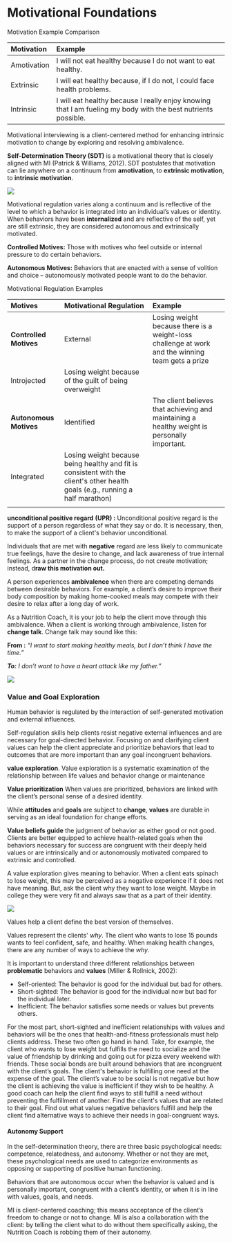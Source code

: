 # Motivational Foundations



Motivation Example Comparison

| **Motivation** | **Example** |
| :--- | :--- |
| Amotivation | I will not eat healthy because I do not want to eat healthy. |
| Extrinsic  | I will eat healthy because, if I do not, I could face health problems. |
| Intrinsic | I will eat healthy because I really enjoy knowing that I am fueling my body with the best nutrients possible.  |

Motivational interviewing is a client-centered method for enhancing intrinsic motivation to change by exploring and resolving ambivalence.

**Self-Determination Theory \(SDT\)** is a motivational theory that is closely aligned with MI \(Patrick & Williams, 2012\). SDT postulates that motivation can lie anywhere on a continuum from **amotivation**, to **extrinsic motivation**, to **intrinsic motivation**. 

![](../.gitbook/assets/screen-shot-2021-02-05-at-3.58.53-pm.png)



Motivational regulation varies along a continuum and is reflective of the level to which a behavior is integrated into an individual’s values or identity. When behaviors have been **internalized** and are reflective of the self, yet are still extrinsic, they are considered autonomous and extrinsically motivated.



**Controlled Motives:** Those with motives who feel outside or internal pressure to do certain behaviors.

**Autonomous Motives:** Behaviors that are enacted with a sense of volition and choice – autonomously motivated people want to do the behavior.

Motivational Regulation Examples

| **Motives** | **Motivational Regulation** | **Example** |
| :--- | :--- | :--- |
| **Controlled Motives** | External | Losing weight because there is a weight-loss challenge at work and the winning team gets a prize |
| Introjected | Losing weight because of the guilt of being overweight |  |
| **Autonomous Motives** | Identified | The client believes that achieving and maintaining a healthy weight is personally important. |
| Integrated | Losing weight because being healthy and fit is consistent with the client's other health goals \(e.g., running a half marathon\) |  |
|  |  |  |



**unconditional positive regard** **\(UPR\) :** Unconditional positive regard is the support of a person regardless of what they say or do. It is necessary, then, to make the support of a client's behavior unconditional.

Individuals that are met with **negative** regard are less likely to communicate true feelings, have the desire to change, and lack awareness of true internal feelings. As a partner in the change process, do not create motivation; instead, d**raw this motivation out.**

A person experiences **ambivalence** when there are competing demands between desirable behaviors. For example, a client’s desire to improve their body composition by making home-cooked meals may compete with their desire to relax after a long day of work.

As a Nutrition Coach, it is your job to help the client move through this ambivalence. When a client is working through ambivalence, listen for **change talk**. Change talk may sound like this:

**From :** _“I want to start making healthy meals, but I don’t think I have the time.”_

_**To:** I don’t want to have a heart attack like my father.”_

![](../.gitbook/assets/screen-shot-2021-02-05-at-4.38.16-pm.png)

### Value and Goal Exploration

Human behavior is regulated by the interaction of self-generated motivation and external influences.

Self-regulation skills help clients resist negative external influences and are necessary for goal-directed behavior. Focusing on and clarifying client values can help the client appreciate and prioritize behaviors that lead to outcomes that are more important than any goal incongruent behaviors.

**value exploration**. Value exploration is a systematic examination of the relationship between life values and behavior change or maintenance

**Value prioritization** When values are prioritized, behaviors are linked with the client’s personal sense of a desired identity.

While **attitudes** and **goals** are subject to **change**, **values** are durable in serving as an ideal foundation for change efforts.

**Value beliefs guide** the judgment of behavior as either good or not good. Clients are better equipped to achieve health-related goals when the behaviors necessary for success are congruent with their deeply held values or are intrinsically and or autonomously motivated compared to extrinsic and controlled.

A value exploration gives meaning to behavior. When a client eats spinach to lose weight, this may be perceived as a negative experience if it does not have meaning. But, ask the client why they want to lose weight. Maybe in college they were very fit and always saw that as a part of their identity.



![](../.gitbook/assets/screen-shot-2021-02-05-at-4.41.24-pm.png)

Values help a client define the best version of themselves.

Values represent the clients' _why_. The client who wants to lose 15 pounds wants to feel confident, safe, and healthy. When making health changes, there are any number of ways to achieve the _why_.



It is important to understand three different relationships between **problematic** behaviors and **values** \(Miller & Rollnick, 2002\):

* Self-oriented: The behavior is good for the individual but bad for others.
* Short-sighted: The behavior is good for the individual now but bad for the individual later.
* Inefficient: The behavior satisfies some needs or values but prevents others.

For the most part, short-sighted and inefficient relationships with values and behaviors will be the ones that health-and-fitness professionals must help clients address. These two often go hand in hand. Take, for example, the client who wants to lose weight but fulfills the need to socialize and the value of friendship by drinking and going out for pizza every weekend with friends. These social bonds are built around behaviors that are incongruent with the client’s goals. The client's behavior is fulfilling one need at the expense of the goal. The client’s value to be social is not negative but how the client is achieving the value is inefficient if they wish to be healthy. A good coach can help the client find ways to still fulfill a need without preventing the fulfillment of another. Find the client's values that are related to their goal. Find out what values negative behaviors fulfill and help the client find alternative ways to achieve their needs in goal-congruent ways.



#### Autonomy Support

In the self-determination theory, there are three basic psychological needs: competence, relatedness, and autonomy. Whether or not they are met, these psychological needs are used to categorize environments as opposing or supporting of positive human functioning.



Behaviors that are autonomous occur when the behavior is valued and is personally important, congruent with a client’s identity, or when it is in line with values, goals, and needs.

MI is client-centered coaching; this means acceptance of the client’s freedom to change or not to change. MI is also a collaboration with the client: by telling the client what to do without them specifically asking, the Nutrition Coach is robbing them of their autonomy.

